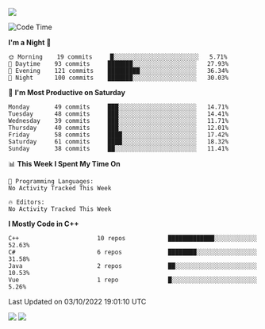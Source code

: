 ![](https://komarev.com/ghpvc/?username=lilpidgey&color=red)
<!--START_SECTION:waka-->
![Code Time](http://img.shields.io/badge/Code%20Time-1%2C353%20hrs%2059%20mins-blue)

**I'm a Night 🦉** 

```text
🌞 Morning    19 commits     █░░░░░░░░░░░░░░░░░░░░░░░░   5.71% 
🌆 Daytime    93 commits     ███████░░░░░░░░░░░░░░░░░░   27.93% 
🌃 Evening    121 commits    █████████░░░░░░░░░░░░░░░░   36.34% 
🌙 Night      100 commits    ███████░░░░░░░░░░░░░░░░░░   30.03%

```
📅 **I'm Most Productive on Saturday** 

```text
Monday       49 commits     ███░░░░░░░░░░░░░░░░░░░░░░   14.71% 
Tuesday      48 commits     ███░░░░░░░░░░░░░░░░░░░░░░   14.41% 
Wednesday    39 commits     ███░░░░░░░░░░░░░░░░░░░░░░   11.71% 
Thursday     40 commits     ███░░░░░░░░░░░░░░░░░░░░░░   12.01% 
Friday       58 commits     ████░░░░░░░░░░░░░░░░░░░░░   17.42% 
Saturday     61 commits     ████░░░░░░░░░░░░░░░░░░░░░   18.32% 
Sunday       38 commits     ██░░░░░░░░░░░░░░░░░░░░░░░   11.41%

```


📊 **This Week I Spent My Time On** 

```text
💬 Programming Languages: 
No Activity Tracked This Week

🔥 Editors: 
No Activity Tracked This Week

```

**I Mostly Code in C++** 

```text
C++                      10 repos            █████████████░░░░░░░░░░░░   52.63% 
C#                       6 repos             ████████░░░░░░░░░░░░░░░░░   31.58% 
Java                     2 repos             ██░░░░░░░░░░░░░░░░░░░░░░░   10.53% 
Vue                      1 repo              █░░░░░░░░░░░░░░░░░░░░░░░░   5.26%

```



 Last Updated on 03/10/2022 19:01:10 UTC
<!--END_SECTION:waka-->
![](https://hit.yhype.me/github/profile?user_id=42968544)
![](https://komarev.com/ghpvc/?lilpidgey)
